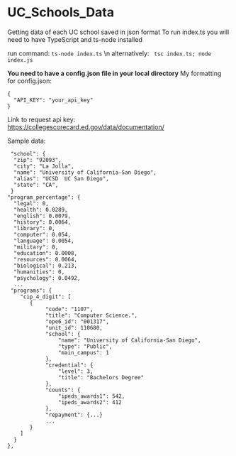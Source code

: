 # UC_Schools_Data
Getting data of each UC school saved in json format
To run index.ts you will need to have TypeScript and ts-node installed


run command: ``` ts-node index.ts ``` \n
alternatively: ``` tsc index.ts; node index.js```

**You need to have a config.json file in your local directory**
My formatting for config.json:
```
{
  "API_KEY": "your_api_key"
}
```

Link to request api key: https://collegescorecard.ed.gov/data/documentation/

Sample data:
```
 "school": {
  "zip": "92093",
  "city": "La Jolla",
  "name": "University of California-San Diego",
  "alias": "UCSD  UC San Diego",
  "state": "CA",
 }
"program_percentage": {
  "legal": 0,
  "health": 0.0289,
  "english": 0.0079,
  "history": 0.0064,
  "library": 0,
  "computer": 0.054,
  "language": 0.0054,
  "military": 0,
  "education": 0.0008,
  "resources": 0.0064,
  "biological": 0.213,
  "humanities": 0,
  "psychology": 0.0492,
  ...
 "programs": {
    "cip_4_digit": [
       {
            "code": "1107",
            "title": "Computer Science.",
            "ope6_id": "001317",
            "unit_id": 110680,
            "school": {
                "name": "University of California-San Diego",
                "type": "Public",
                "main_campus": 1
            },
            "credential": {
                "level": 3,
                "title": "Bachelors Degree"
            },
            "counts": {
                "ipeds_awards1": 542,
                "ipeds_awards2": 412
            },
            "repayment": {...}
            ...
       }
    ]
  }
},
```
